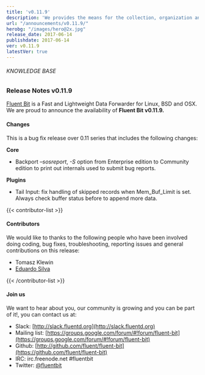 ```yaml
---
title: 'v0.11.9'
description: 'We provides the means for the collection, organization and computerized retrieval of knowledgeand Lightweight Data Forwarder for Linux, BSD and OSX. We are proud to announce the availability of Fluent Bit v0.11.9.'
url: "/announcements/v0.11.9/"
herobg: "/images/hero@2x.jpg"
release_date: 2017-06-14
publishdate: 2017-06-14
ver: v0.11.9
latestVer: true
---
```


###### KNOWLEDGE BASE

### Release Notes v0.11.9

[Fluent Bit](https://fluentbit.io/) is a Fast and Lightweight Data Forwarder for Linux, BSD and OSX. We are proud to announce the availability of **Fluent Bit v0.11.9.**

#### Changes

This is a bug fix release over 0.11 series that includes the following changes:


**Core**

* Backport *–sosreport*, *-S* option from Enterprise edition to Community edition to print out internals used to submit bug reports.


**Plugins**

* Tail Input: fix handling of skipped records when Mem_Buf_Limit is set. Always check buffer status before to append more data.




{{< contributor-list >}}

#### Contributors

We would like to thanks to the following people who have been involved doing coding, bug fixes, troubleshooting, reporting issues and general contributions on this release:

* Tomasz Klewin
* [Eduardo Silva](https://github.com/edsiper)

{{< /contributor-list >}}

#### Join us

We want to hear about you, our community is growing and you can be part of it!, you can contact us at:

* Slack: [http://slack.fluentd.org](http://slack.fluentd.org)
* Mailing list: [https://groups.google.com/forum/#!forum/fluent-bit](https://groups.google.com/forum/#!forum/fluent-bit)
* Github: [http://github.com/fluent/fluent-bit](https://github.com/fluent/fluent-bit)
* IRC: irc.freenode.net #fluentbit
* Twitter: [@fluentbit](https://twitter.com/fluentbit)
